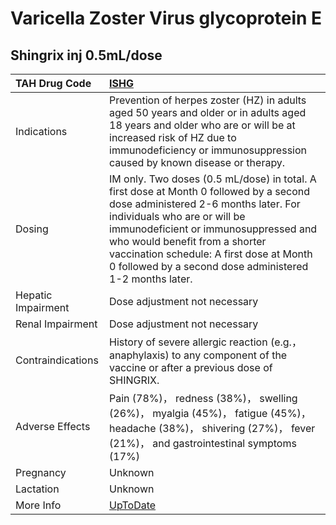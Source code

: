 # Varicella Zoster Virus glycoprotein E

## Shingrix inj 0.5mL/dose

| TAH Drug Code      | [ISHG](https://www.tahsda.org.tw/drugs/hissearch.php?drug_code=ISHG)                                                                                                                                                                                                                                                                           |
|:-------------------|:-----------------------------------------------------------------------------------------------------------------------------------------------------------------------------------------------------------------------------------------------------------------------------------------------------------------------------------------------|
| Indications        | Prevention of herpes zoster (HZ) in adults aged 50 years and older or in adults aged 18 years and older who are or will be at increased risk of HZ due to immunodeficiency or immunosuppression caused by known disease or therapy.                                                                                                            |
| Dosing             | IM only. Two doses (0.5 mL/dose) in total. A first dose at Month 0 followed by a second dose administered 2-6 months later. For individuals who are or will be immunodeficient or immunosuppressed and who would benefit from a shorter vaccination schedule: A first dose at Month 0 followed by a second dose administered 1-2 months later. |
| Hepatic Impairment | Dose adjustment not necessary                                                                                                                                                                                                                                                                                                                  |
| Renal Impairment   | Dose adjustment not necessary                                                                                                                                                                                                                                                                                                                  |
| Contraindications  | History of severe allergic reaction (e.g.， anaphylaxis) to any component of the vaccine or after a previous dose of SHINGRIX.                                                                                                                                                                                                                 |
| Adverse Effects    | Pain (78%)， redness (38%)， swelling (26%)， myalgia (45%)， fatigue (45%)， headache (38%)， shivering (27%)， fever (21%)， and gastrointestinal symptoms (17%)                                                                                                                                                                             |
| Pregnancy          | Unknown                                                                                                                                                                                                                                                                                                                                        |
| Lactation          | Unknown                                                                                                                                                                                                                                                                                                                                        |
| More Info          | [UpToDate](https://www.uptodate.com/contents/varicella-zoster-virus-glycoprotein-e-drug-information)                                                                                                                                                                                                                                           |

